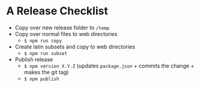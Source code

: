 # A Release Checklist

- Copy over new release folder to `/temp`
- Copy over normal files to web directories
  - `$ npm run copy`
- Create latin subsets and copy to web directories
  - `$ npm run subset`
- Publish release
  - `$ npm version X.Y.Z` (updates `package.json` + commits the change + makes the git tag)
  - `$ npm publish`
